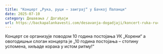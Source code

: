 ```yaml
---
title: "Концерт „Рука, руци – заиграј“ у Бачкој Паланци"
date: 2025-07-10
category: Дешавања / Догађаји
url: https://backapalankavesti.com/desavanja-dogadjaji/koncert-ruka-ruci-zaigraj-u-backoj-palanci/
---
```


Концерт се организује поводом 10 година постојања УК „Корени“ а овогодишњи слоган концерта је „10 година постојања – стотину успомена, хиљаде корака у истом ритму!“
